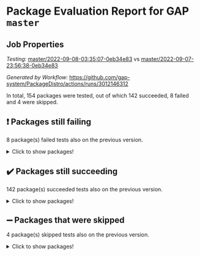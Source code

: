 # Package Evaluation Report for GAP `master`

## Job Properties

*Testing:* [master/2022-09-08-03:35:07-0eb34e83](https://github.com/gap-system/PackageDistro/blob/data/reports/master/2022-09-08-03:35:07-0eb34e83) vs [master/2022-09-07-23:56:38-0eb34e83](https://github.com/gap-system/PackageDistro/blob/data/reports/master/2022-09-07-23:56:38-0eb34e83)

*Generated by Workflow:* https://github.com/gap-system/PackageDistro/actions/runs/3012146312

In total, 154 packages were tested, out of which 142 succeeded, 8 failed and 4 were skipped.

## :exclamation: Packages still failing

8 package(s) failed tests also on the previous version.
<details><summary>Click to show packages!</summary>

- fr 2.4.10 [(failure)](https://github.com/gap-system/PackageDistro/runs/8241210822?check_suite_focus=true)
- groupoids 1.71 [(failure)](https://github.com/gap-system/PackageDistro/runs/8241211782?check_suite_focus=true)
- hap 1.47 [(failure)](https://github.com/gap-system/PackageDistro/runs/8241212016?check_suite_focus=true)
- packagemanager 1.3 [(failure)](https://github.com/gap-system/PackageDistro/runs/8241214945?check_suite_focus=true)
- rcwa 4.7.0 [(failure)](https://github.com/gap-system/PackageDistro/runs/8241215690?check_suite_focus=true)
- recog 1.3.2 [(failure)](https://github.com/gap-system/PackageDistro/runs/8241215831?check_suite_focus=true)
- semigroups 5.0.2 [(failure)](https://github.com/gap-system/PackageDistro/runs/8241216304?check_suite_focus=true)
- xmod 2.88 [(failure)](https://github.com/gap-system/PackageDistro/runs/8241218034?check_suite_focus=true)
</details>

## :heavy_check_mark: Packages still succeeding

142 package(s) succeeded tests also on the previous version.
<details><summary>Click to show packages!</summary>

- 4ti2interface 2022.08-03 [(success)](https://github.com/gap-system/PackageDistro/runs/8241207835?check_suite_focus=true)
- ace 5.5 [(success)](https://github.com/gap-system/PackageDistro/runs/8241207937?check_suite_focus=true)
- aclib 1.3.2 [(success)](https://github.com/gap-system/PackageDistro/runs/8241208036?check_suite_focus=true)
- agt 0.2 [(success)](https://github.com/gap-system/PackageDistro/runs/8241208111?check_suite_focus=true)
- alnuth 3.2.1 [(success)](https://github.com/gap-system/PackageDistro/runs/8241208187?check_suite_focus=true)
- anupq 3.2.6 [(success)](https://github.com/gap-system/PackageDistro/runs/8241208261?check_suite_focus=true)
- atlasrep 2.1.5 [(success)](https://github.com/gap-system/PackageDistro/runs/8241208346?check_suite_focus=true)
- autodoc 2022.07.10 [(success)](https://github.com/gap-system/PackageDistro/runs/8241208412?check_suite_focus=true)
- automata 1.15 [(success)](https://github.com/gap-system/PackageDistro/runs/8241208494?check_suite_focus=true)
- automgrp 1.3.2 [(success)](https://github.com/gap-system/PackageDistro/runs/8241208564?check_suite_focus=true)
- autpgrp 1.11 [(success)](https://github.com/gap-system/PackageDistro/runs/8241208628?check_suite_focus=true)
- cap 2022.09-08 [(success)](https://github.com/gap-system/PackageDistro/runs/8241208692?check_suite_focus=true)
- caratinterface 2.3.4 [(success)](https://github.com/gap-system/PackageDistro/runs/8241208758?check_suite_focus=true)
- cddinterface 2022.08.11 [(success)](https://github.com/gap-system/PackageDistro/runs/8241208829?check_suite_focus=true)
- circle 1.6.5 [(success)](https://github.com/gap-system/PackageDistro/runs/8241208874?check_suite_focus=true)
- classicpres 1.22 [(success)](https://github.com/gap-system/PackageDistro/runs/8241208912?check_suite_focus=true)
- cohomolo 1.6.10 [(success)](https://github.com/gap-system/PackageDistro/runs/8241208962?check_suite_focus=true)
- congruence 1.2.4 [(success)](https://github.com/gap-system/PackageDistro/runs/8241209004?check_suite_focus=true)
- corelg 1.56 [(success)](https://github.com/gap-system/PackageDistro/runs/8241209086?check_suite_focus=true)
- crime 1.6 [(success)](https://github.com/gap-system/PackageDistro/runs/8241209126?check_suite_focus=true)
- crisp 1.4.5 [(success)](https://github.com/gap-system/PackageDistro/runs/8241209180?check_suite_focus=true)
- crypting 0.10 [(success)](https://github.com/gap-system/PackageDistro/runs/8241209240?check_suite_focus=true)
- cryst 4.1.25 [(success)](https://github.com/gap-system/PackageDistro/runs/8241209289?check_suite_focus=true)
- crystcat 1.1.10 [(success)](https://github.com/gap-system/PackageDistro/runs/8241209343?check_suite_focus=true)
- ctbllib 1.3.4 [(success)](https://github.com/gap-system/PackageDistro/runs/8241209397?check_suite_focus=true)
- cubefree 1.19 [(success)](https://github.com/gap-system/PackageDistro/runs/8241209453?check_suite_focus=true)
- curlinterface 2.2.3 [(success)](https://github.com/gap-system/PackageDistro/runs/8241209523?check_suite_focus=true)
- cvec 2.7.6 [(success)](https://github.com/gap-system/PackageDistro/runs/8241209562?check_suite_focus=true)
- datastructures 0.2.7 [(success)](https://github.com/gap-system/PackageDistro/runs/8241209621?check_suite_focus=true)
- deepthought 1.0.5 [(success)](https://github.com/gap-system/PackageDistro/runs/8241209685?check_suite_focus=true)
- design 1.7 [(success)](https://github.com/gap-system/PackageDistro/runs/8241209815?check_suite_focus=true)
- difsets 2.3.1 [(success)](https://github.com/gap-system/PackageDistro/runs/8241209872?check_suite_focus=true)
- digraphs 1.5.3 [(success)](https://github.com/gap-system/PackageDistro/runs/8241209927?check_suite_focus=true)
- edim 1.3.5 [(success)](https://github.com/gap-system/PackageDistro/runs/8241210000?check_suite_focus=true)
- example 4.3.2 [(success)](https://github.com/gap-system/PackageDistro/runs/8241210061?check_suite_focus=true)
- examplesforhomalg 2022.08-04 [(success)](https://github.com/gap-system/PackageDistro/runs/8241210114?check_suite_focus=true)
- factint 1.6.3 [(success)](https://github.com/gap-system/PackageDistro/runs/8241210198?check_suite_focus=true)
- ferret 1.0.8 [(success)](https://github.com/gap-system/PackageDistro/runs/8241210267?check_suite_focus=true)
- fga 1.4.0 [(success)](https://github.com/gap-system/PackageDistro/runs/8241210349?check_suite_focus=true)
- fining 1.5 [(success)](https://github.com/gap-system/PackageDistro/runs/8241210416?check_suite_focus=true)
- float 1.0.3 [(success)](https://github.com/gap-system/PackageDistro/runs/8241210509?check_suite_focus=true)
- format 1.4.3 [(success)](https://github.com/gap-system/PackageDistro/runs/8241210574?check_suite_focus=true)
- forms 1.2.8 [(success)](https://github.com/gap-system/PackageDistro/runs/8241210662?check_suite_focus=true)
- fplsa 1.2.5 [(success)](https://github.com/gap-system/PackageDistro/runs/8241210745?check_suite_focus=true)
- francy 1.2.5 [(success)](https://github.com/gap-system/PackageDistro/runs/8241210891?check_suite_focus=true)
- fwtree 1.3 [(success)](https://github.com/gap-system/PackageDistro/runs/8241210968?check_suite_focus=true)
- gapdoc 1.6.6 [(success)](https://github.com/gap-system/PackageDistro/runs/8241211042?check_suite_focus=true)
- gauss 2022.09-01 [(success)](https://github.com/gap-system/PackageDistro/runs/8241211128?check_suite_focus=true)
- gaussforhomalg 2022.08-03 [(success)](https://github.com/gap-system/PackageDistro/runs/8241211198?check_suite_focus=true)
- gbnp 1.0.5 [(success)](https://github.com/gap-system/PackageDistro/runs/8241211335?check_suite_focus=true)
- generalizedmorphismsforcap 2022.08-01 [(success)](https://github.com/gap-system/PackageDistro/runs/8241211395?check_suite_focus=true)
- genss 1.6.7 [(success)](https://github.com/gap-system/PackageDistro/runs/8241211505?check_suite_focus=true)
- gradedmodules 2022.09-01 [(success)](https://github.com/gap-system/PackageDistro/runs/8241211586?check_suite_focus=true)
- gradedringforhomalg 2022.08-02 [(success)](https://github.com/gap-system/PackageDistro/runs/8241211657?check_suite_focus=true)
- grape 4.8.5 [(success)](https://github.com/gap-system/PackageDistro/runs/8241211716?check_suite_focus=true)
- grpconst 2.6.2 [(success)](https://github.com/gap-system/PackageDistro/runs/8241211848?check_suite_focus=true)
- guarana 0.96.3 [(success)](https://github.com/gap-system/PackageDistro/runs/8241211896?check_suite_focus=true)
- guava 3.17 [(success)](https://github.com/gap-system/PackageDistro/runs/8241211949?check_suite_focus=true)
- hapcryst 0.1.15 [(success)](https://github.com/gap-system/PackageDistro/runs/8241212078?check_suite_focus=true)
- hecke 1.5.3 [(success)](https://github.com/gap-system/PackageDistro/runs/8241212145?check_suite_focus=true)
- help 3.5 [(success)](https://github.com/gap-system/PackageDistro/runs/8241212206?check_suite_focus=true)
- homalg 2022.08-04 [(success)](https://github.com/gap-system/PackageDistro/runs/8241212288?check_suite_focus=true)
- homalgtocas 2022.09-01 [(success)](https://github.com/gap-system/PackageDistro/runs/8241212379?check_suite_focus=true)
- idrel 2.44 [(success)](https://github.com/gap-system/PackageDistro/runs/8241212442?check_suite_focus=true)
- images 1.3.1 [(success)](https://github.com/gap-system/PackageDistro/runs/8241212504?check_suite_focus=true)
- intpic 0.3.0 [(success)](https://github.com/gap-system/PackageDistro/runs/8241212581?check_suite_focus=true)
- io 4.7.2 [(success)](https://github.com/gap-system/PackageDistro/runs/8241212635?check_suite_focus=true)
- io_forhomalg 2022.09-01 [(success)](https://github.com/gap-system/PackageDistro/runs/8241212718?check_suite_focus=true)
- irredsol 1.4.3 [(success)](https://github.com/gap-system/PackageDistro/runs/8241212772?check_suite_focus=true)
- json 2.1.0 [(success)](https://github.com/gap-system/PackageDistro/runs/8241212833?check_suite_focus=true)
- jupyterkernel 1.4.1 [(success)](https://github.com/gap-system/PackageDistro/runs/8241212895?check_suite_focus=true)
- jupyterviz 1.5.6 [(success)](https://github.com/gap-system/PackageDistro/runs/8241212980?check_suite_focus=true)
- kan 1.34 [(success)](https://github.com/gap-system/PackageDistro/runs/8241213052?check_suite_focus=true)
- kbmag 1.5.9 [(success)](https://github.com/gap-system/PackageDistro/runs/8241213147?check_suite_focus=true)
- laguna 3.9.5 [(success)](https://github.com/gap-system/PackageDistro/runs/8241213232?check_suite_focus=true)
- liealgdb 2.2.1 [(success)](https://github.com/gap-system/PackageDistro/runs/8241213302?check_suite_focus=true)
- liepring 2.7 [(success)](https://github.com/gap-system/PackageDistro/runs/8241213376?check_suite_focus=true)
- liering 2.4.2 [(success)](https://github.com/gap-system/PackageDistro/runs/8241213470?check_suite_focus=true)
- linearalgebraforcap 2022.09-05 [(success)](https://github.com/gap-system/PackageDistro/runs/8241213554?check_suite_focus=true)
- localizeringforhomalg 2022.09-01 [(success)](https://github.com/gap-system/PackageDistro/runs/8241213646?check_suite_focus=true)
- loops 3.4.2 [(success)](https://github.com/gap-system/PackageDistro/runs/8241213735?check_suite_focus=true)
- lpres 1.0.3 [(success)](https://github.com/gap-system/PackageDistro/runs/8241213829?check_suite_focus=true)
- majoranaalgebras 1.4 [(success)](https://github.com/gap-system/PackageDistro/runs/8241213884?check_suite_focus=true)
- mapclass 1.4.5 [(success)](https://github.com/gap-system/PackageDistro/runs/8241213973?check_suite_focus=true)
- matgrp 0.70 [(success)](https://github.com/gap-system/PackageDistro/runs/8241214073?check_suite_focus=true)
- matricesforhomalg 2022.09-01 [(success)](https://github.com/gap-system/PackageDistro/runs/8241214148?check_suite_focus=true)
- modisom 2.5.3 [(success)](https://github.com/gap-system/PackageDistro/runs/8241214235?check_suite_focus=true)
- modulepresentationsforcap 2022.08-03 [(success)](https://github.com/gap-system/PackageDistro/runs/8241214292?check_suite_focus=true)
- modules 2022.09-01 [(success)](https://github.com/gap-system/PackageDistro/runs/8241214344?check_suite_focus=true)
- monoidalcategories 2022.09-02 [(success)](https://github.com/gap-system/PackageDistro/runs/8241214403?check_suite_focus=true)
- nconvex 2022.08-01 [(success)](https://github.com/gap-system/PackageDistro/runs/8241214466?check_suite_focus=true)
- nilmat 1.4.2 [(success)](https://github.com/gap-system/PackageDistro/runs/8241214514?check_suite_focus=true)
- nock 1.5 [(success)](https://github.com/gap-system/PackageDistro/runs/8241214549?check_suite_focus=true)
- normalizinterface 1.3.4 [(success)](https://github.com/gap-system/PackageDistro/runs/8241214615?check_suite_focus=true)
- nq 2.5.8 [(success)](https://github.com/gap-system/PackageDistro/runs/8241214673?check_suite_focus=true)
- numericalsgps 1.3.1 [(success)](https://github.com/gap-system/PackageDistro/runs/8241214735?check_suite_focus=true)
- openmath 11.5.1 [(success)](https://github.com/gap-system/PackageDistro/runs/8241214804?check_suite_focus=true)
- orb 4.8.5 [(success)](https://github.com/gap-system/PackageDistro/runs/8241214879?check_suite_focus=true)
- patternclass 2.4.2 [(success)](https://github.com/gap-system/PackageDistro/runs/8241215012?check_suite_focus=true)
- permut 2.0.4 [(success)](https://github.com/gap-system/PackageDistro/runs/8241215074?check_suite_focus=true)
- polenta 1.3.10 [(success)](https://github.com/gap-system/PackageDistro/runs/8241215174?check_suite_focus=true)
- polymaking 0.8.6 [(success)](https://github.com/gap-system/PackageDistro/runs/8241215248?check_suite_focus=true)
- primgrp 3.4.2 [(success)](https://github.com/gap-system/PackageDistro/runs/8241215313?check_suite_focus=true)
- profiling 2.5.0 [(success)](https://github.com/gap-system/PackageDistro/runs/8241215399?check_suite_focus=true)
- qpa 1.34 [(success)](https://github.com/gap-system/PackageDistro/runs/8241215487?check_suite_focus=true)
- quagroup 1.8.3 [(success)](https://github.com/gap-system/PackageDistro/runs/8241215574?check_suite_focus=true)
- radiroot 2.9 [(success)](https://github.com/gap-system/PackageDistro/runs/8241215633?check_suite_focus=true)
- rds 1.8 [(success)](https://github.com/gap-system/PackageDistro/runs/8241215758?check_suite_focus=true)
- repndecomp 1.2.1 [(success)](https://github.com/gap-system/PackageDistro/runs/8241215912?check_suite_focus=true)
- repsn 3.1.0 [(success)](https://github.com/gap-system/PackageDistro/runs/8241216021?check_suite_focus=true)
- resclasses 4.7.3 [(success)](https://github.com/gap-system/PackageDistro/runs/8241216068?check_suite_focus=true)
- ringsforhomalg 2022.08-04 [(success)](https://github.com/gap-system/PackageDistro/runs/8241216124?check_suite_focus=true)
- sco 2022.09-01 [(success)](https://github.com/gap-system/PackageDistro/runs/8241216188?check_suite_focus=true)
- scscp 2.3.1 [(success)](https://github.com/gap-system/PackageDistro/runs/8241216250?check_suite_focus=true)
- sglppow 2.2 [(success)](https://github.com/gap-system/PackageDistro/runs/8241216368?check_suite_focus=true)
- sgpviz 0.999.5 [(success)](https://github.com/gap-system/PackageDistro/runs/8241216414?check_suite_focus=true)
- simpcomp 2.1.14 [(success)](https://github.com/gap-system/PackageDistro/runs/8241216470?check_suite_focus=true)
- singular 2020.12.18 [(success)](https://github.com/gap-system/PackageDistro/runs/8241216560?check_suite_focus=true)
- sla 1.5.3 [(success)](https://github.com/gap-system/PackageDistro/runs/8241216629?check_suite_focus=true)
- smallgrp 1.5 [(success)](https://github.com/gap-system/PackageDistro/runs/8241216693?check_suite_focus=true)
- smallsemi 0.6.13 [(success)](https://github.com/gap-system/PackageDistro/runs/8241216746?check_suite_focus=true)
- sonata 2.9.4 [(success)](https://github.com/gap-system/PackageDistro/runs/8241216815?check_suite_focus=true)
- sophus 1.27 [(success)](https://github.com/gap-system/PackageDistro/runs/8241216898?check_suite_focus=true)
- spinsym 1.5.2 [(success)](https://github.com/gap-system/PackageDistro/runs/8241216964?check_suite_focus=true)
- standardff 0.9.4 [(success)](https://github.com/gap-system/PackageDistro/runs/8241217044?check_suite_focus=true)
- symbcompcc 1.3.2 [(success)](https://github.com/gap-system/PackageDistro/runs/8241217106?check_suite_focus=true)
- thelma 1.3 [(success)](https://github.com/gap-system/PackageDistro/runs/8241217186?check_suite_focus=true)
- tomlib 1.2.9 [(success)](https://github.com/gap-system/PackageDistro/runs/8241217240?check_suite_focus=true)
- toolsforhomalg 2022.09-04 [(success)](https://github.com/gap-system/PackageDistro/runs/8241217311?check_suite_focus=true)
- toric 1.9.5 [(success)](https://github.com/gap-system/PackageDistro/runs/8241217373?check_suite_focus=true)
- toricvarieties 2022.07.13 [(success)](https://github.com/gap-system/PackageDistro/runs/8241217434?check_suite_focus=true)
- transgrp 3.6.3 [(success)](https://github.com/gap-system/PackageDistro/runs/8241217516?check_suite_focus=true)
- ugaly 4.0.3 [(success)](https://github.com/gap-system/PackageDistro/runs/8241217577?check_suite_focus=true)
- unipot 1.5 [(success)](https://github.com/gap-system/PackageDistro/runs/8241217649?check_suite_focus=true)
- unitlib 4.1.0 [(success)](https://github.com/gap-system/PackageDistro/runs/8241217712?check_suite_focus=true)
- utils 0.76 [(success)](https://github.com/gap-system/PackageDistro/runs/8241217773?check_suite_focus=true)
- uuid 0.7 [(success)](https://github.com/gap-system/PackageDistro/runs/8241217836?check_suite_focus=true)
- walrus 0.9991 [(success)](https://github.com/gap-system/PackageDistro/runs/8241217905?check_suite_focus=true)
- wedderga 4.10.2 [(success)](https://github.com/gap-system/PackageDistro/runs/8241217978?check_suite_focus=true)
- xmodalg 1.22 [(success)](https://github.com/gap-system/PackageDistro/runs/8241218080?check_suite_focus=true)
- yangbaxter 0.10.1 [(success)](https://github.com/gap-system/PackageDistro/runs/8241218128?check_suite_focus=true)
- zeromqinterface 0.14 [(success)](https://github.com/gap-system/PackageDistro/runs/8241218202?check_suite_focus=true)
</details>

## :heavy_minus_sign: Packages that were skipped

4 package(s) skipped tests also on the previous version.
<details><summary>Click to show packages!</summary>

- browse 1.8.14 [(skipped)](https://github.com/gap-system/PackageDistro/runs/8241092907?check_suite_focus=true)
- itc 1.5.1 [(skipped)](https://github.com/gap-system/PackageDistro/runs/8241092907?check_suite_focus=true)
- polycyclic 2.16 [(skipped)](https://github.com/gap-system/PackageDistro/runs/8241092907?check_suite_focus=true)
- xgap 4.31 [(skipped)](https://github.com/gap-system/PackageDistro/runs/8241092907?check_suite_focus=true)
</details>


